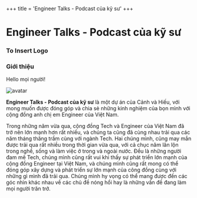 +++
title = 'Engineer Talks - Podcast của kỹ sư'
+++

# Engineer Talks - Podcast của kỹ sư
### To Insert Logo

### Giới thiệu

Hello mọi người!

<img style="border-radius: 0;" class="avatar" src="/assets/podcast.png" alt="avatar">

**Engineer Talks - Podcast của kỹ sư** là một dự án của Cảnh và Hiếu, với mong muốn được đóng góp và chia sẻ những kinh nghiệm của bọn mình với cộng đồng anh chị em Engineer của Việt Nam. 

Trong những năm vừa qua, cộng đồng Tech và Engineer của Việt Nam đã trở nên lớn mạnh hơn rất nhiều, và chúng ta cũng đã cùng nhau trải qua các năm tháng thăng trầm cùng với ngành Tech. Hai chúng mình, cũng may mắn được trải qua rất nhiều trong thời gian vừa qua, với cả chục năm lăn lộn trong nghề, sống và làm việc ở trong và ngoài nước. Đều là những người đam mê Tech, chúng mình cũng rất vui khi thấy sự phát triển lớn mạnh của cộng đồng Engineer tại Việt Nam, và chúng mình cũng rất mong có thể đóng góp xây dựng và phát triển sự lớn mạnh của công đồng cùng với những gì mình đã trải qua. Chúng mình hy vọng có thể mang được đến các góc nhìn khác nhau về các chủ đề nóng hổi hay là những vấn đề đang làm mọi người trăn trở.
